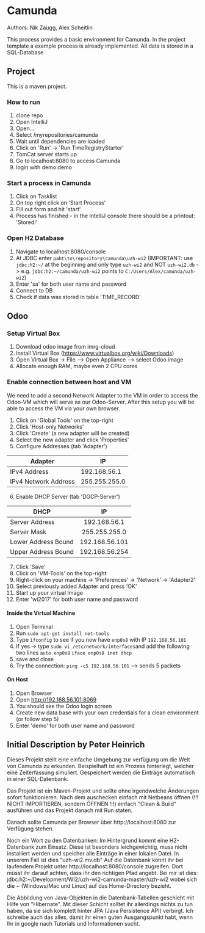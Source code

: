 # Camunda
Authors: Nik Zaugg, Alex Scheitlin

This process provides a basic environment for Camunda. In the project template a example process is already implemented.
All data is stored in a SQL-Database

## Project
This is a maven project.

### How to run
1. clone repo
2. Open IntelliJ
3. Open...
4. Select /myrepositories/camunda
5. Wait until dependencies are loaded
6. Click on 'Run' ->  'Run TimeRegistryStarter'
7. TomCat server starts up
8. Go to localhost:8080 to access Camunda
9. login with demo:demo

### Start a process in Camunda
1. Click on Tasklist
2. On top right click on 'Start Process'
3. Fill out form and hit 'start'
4. Process has finished - in the IntelliJ console there should be a printout: 'Stored!'

### Open H2 Database
1. Navigate to localhost:8080/console
2. At JDBC enter `paht\to\repository\camunda\uzh-wi2` (IMPORTANT: use `jdbc:h2:~/` at the beginning and only type `uzh-wi2` and NOT `uzh-wi2.db` -> e.g. `jdbc:h2:~/camunda/uzh-wi2` points to `C:/Users/Alex/camunda/uzh-wi2`)
3. Enter 'sa' for both user name and password
4. Connect to DB
5. Check if data was stored in table 'TIME_RECORD'

## Odoo

### Setup Virtual Box
1. Download odoo image from imrg-cloud
2. Install Virtual Box (https://www.virtualbox.org/wiki/Downloads)
3. Open Virtual Box -> File --> Open Appliance --> select Odoo image
4. Allocate enough RAM, maybe even 2 CPU cores

### Enable connection between host and VM
We need to add a second Network Adapter to the VM in order to access the Odoo-VM which will serve as our Odoo-Server.
After this setup you will be able to access the VM via your own browser.

1. Click on 'Global Tools' on the top-right
2. Click 'Host-only Networks'
3. Click 'Create' (a new adapter will be created)
4. Select the new adapter and click 'Properties'
5. Configure Addresses (tab 'Adapter')

| Adapter      |   IP      | 
| -------------|-----------| 
| IPv4 Address | 192.168.56.1 |
| IPv4 Network Address  | 255.255.255.0  |  

6.  Enable DHCP Server (tab 'DGCP-Server')

| DHCP        |   IP      | 
| ------------- |:-------------:| 
| Server Address      | 192.168.56.1 |
| Server Mask      | 255.255.255.0      | 
| Lower Address Bound      | 192.168.56.101 | 
| Upper Address Bound      | 192.168.56.254 |

7. Click 'Save'
8. Click on 'VM-Tools' on the top-right
9. Right-click on your machine -> 'Preferences' -> 'Network' -> 'Adapter2'
10. Select previously added Adapter and press 'OK'
11. Start up your virtual Image
12. Enter 'wi2017' for both user name and password

#### Inside the Virtual Machine
1. Open Terminal
2. Run `sudo apt-get install net-tools`
3. Type `ifconfig` to see if you now have `enp0s8` with IP `192.168.56.101`
4. If yes -> type `sudo vi /etc/network/interfaces`and add the following two lines
    `auto enp0s8`
    `iface enp0s8 inet dhcp`
5. save and close
6. Try the connection: `ping -c5 192.168.56.101` --> sends 5 packets

#### On Host
1. Open Browser
2. Open http://192.168.56.101:8069
3. You should see the Odoo login screen
4. Create new data base with your own credentials for a clean environment (or follow step 5) 
5. Enter 'demo' for both user name and password

## Initial Description by Peter Heinrich
Dieses Projekt stellt eine einfache Umgebung zur verfügung um die Welt von Camunda zu erkunden.
Beispielhaft ist ein Prozess hinterlegt, welcher eine Zeiterfassung simuliert.
Gespeichert werden die Einträge automatisch in einer SQL-Datenbank.

Das Projekt ist ein Maven-Projekt und sollte ohne irgendwelche Änderungen sofort funktionieren.
Nach dem auschecken einfach mit Netbeans öffnen (!!! NICHT IMPORTIEREN, sondern ÖFFNEN !!!) einfach "Clean & Build" ausführen und das Projekt danach mit Run staten.

Danach sollte Camunda per Browser über http://localhost:8080 zur Verfügung stehen.

Noch ein Wort zu den Datenbanken:
Im Hintergrund kommt eine H2-Datenbank zum Einsatz. Diese ist besonders leichgewichtig, muss nicht installiert werden und speicher alle Einträge in einer lokalen Datei. In unserem Fall ist dies "uzh-wi2.mv.db"
Auf die Datenbank könnt ihr bei laufendem Projekt unter http://localhost:8080/console zugreifen.
Dort müsst ihr darauf achten, dass ihr den richtigen Pfad angebt. Bei mir ist dies: jdbc:h2:~/Development/WI2/uzh-wi2-camunda-master/uzh-wi2 wobei sich die ~ (Windows/Mac und Linux) auf das Home-Directory bezieht.

Die Abbildung von Java-Objekten in die Datenbank-Tabellen geschieht mit Hilfe von "Hibernate". Mit dieser Schicht solltet ihr allerdings nichts zu tun haben, da sie sich komplett hinter JPA (Java Persistence API) verbirgt. Ich schreibe auch das alles, damit ihr einen guten Ausgangspunkt habt, wenn Ihr in google nach Tutorials und Informationen sucht.
